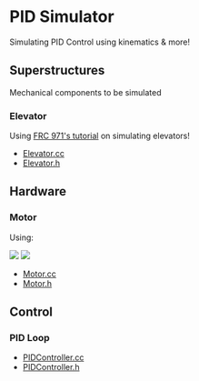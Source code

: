 # PID Simulator

Simulating PID Control using kinematics & more!

## Superstructures

Mechanical components to be simulated

### Elevator

Using [FRC 971's tutorial](https://www.youtube.com/watch?v=uGtT8ojgSzg&ab_channel=smanrobotics)
on simulating elevators!

- [Elevator.cc](./superstructures/Elevator.cc)
- [Elevator.h](./superstructures/Elevator.h)

## Hardware

### Motor

Using:

<img src="https://render.githubusercontent.com/render/math?math={V = IR + \dfrac{\omega}{kV}}#gh-light-mode-only">
<img src="https://render.githubusercontent.com/render/math?math={\color{white}V = IR %2B \dfrac{\omega}{kV}}#gh-dark-mode-only">

- [Motor.cc](./hardware/Motor.cc)
- [Motor.h](./hardware/Motor.h)

## Control

### PID Loop

- [PIDController.cc](./control/PIDController.cc)
- [PIDController.h](./control/PIDController.h)
